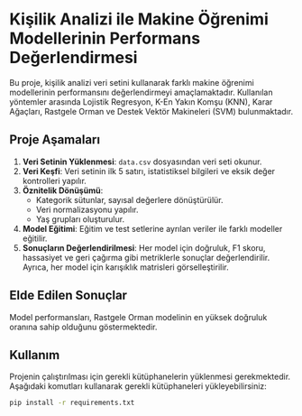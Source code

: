 # Kişilik Analizi ile Makine Öğrenimi Modellerinin Performans Değerlendirmesi

Bu proje, kişilik analizi veri setini kullanarak farklı makine öğrenimi modellerinin performansını değerlendirmeyi amaçlamaktadır. Kullanılan yöntemler arasında Lojistik Regresyon, K-En Yakın Komşu (KNN), Karar Ağaçları, Rastgele Orman ve Destek Vektör Makineleri (SVM) bulunmaktadır.

## Proje Aşamaları

1. **Veri Setinin Yüklenmesi**: `data.csv` dosyasından veri seti okunur.
2. **Veri Keşfi**: Veri setinin ilk 5 satırı, istatistiksel bilgileri ve eksik değer kontrolleri yapılır.
3. **Öznitelik Dönüşümü**:
   - Kategorik sütunlar, sayısal değerlere dönüştürülür.
   - Veri normalizasyonu yapılır.
   - Yaş grupları oluşturulur.
4. **Model Eğitimi**: Eğitim ve test setlerine ayrılan veriler ile farklı modeller eğitilir.
5. **Sonuçların Değerlendirilmesi**: Her model için doğruluk, F1 skoru, hassasiyet ve geri çağırma gibi metriklerle sonuçlar değerlendirilir. Ayrıca, her model için karışıklık matrisleri görselleştirilir.

## Elde Edilen Sonuçlar
Model performansları, Rastgele Orman modelinin en yüksek doğruluk oranına sahip olduğunu göstermektedir.

## Kullanım
Projenin çalıştırılması için gerekli kütüphanelerin yüklenmesi gerekmektedir. Aşağıdaki komutları kullanarak gerekli kütüphaneleri yükleyebilirsiniz:

```bash
pip install -r requirements.txt
